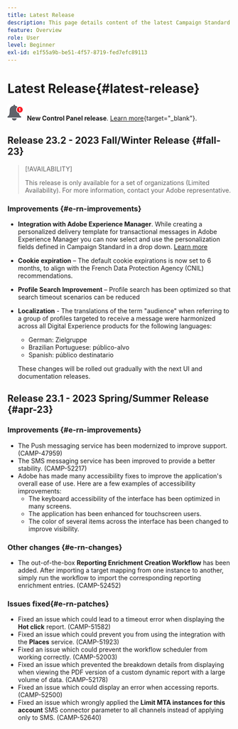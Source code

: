 ```yaml
---
title: Latest Release
description: This page details content of the latest Campaign Standard release
feature: Overview
role: User
level: Beginner
exl-id: e1f55a9b-be51-4f57-8719-fed7efc89113
---
```


# Latest Release{#latest-release}

![Control Panel](assets/do-not-localize/cp-icon.png) **New Control Panel release**. [Learn more](https://experienceleague.adobe.com/docs/control-panel/using/release-notes.html){target="_blank"}.



## Release 23.2 - 2023 Fall/Winter Release {#fall-23}

>[!AVAILABILITY]
>
>This release is only available for a set of organizations (Limited Availability). For more information, contact your Adobe representative.

### Improvements {#e-rn-improvements}

* **Integration with Adobe Experience Manager**. While creating a personalized delivery template for transactional messages in Adobe Experience Manager you can now select and use the personalization fields defined in Campaign Standard in a drop down. [Learn more](../../integrating/using/creating-email-experience-manager.md)

* **Cookie expiration** – The default cookie expirations is now set to 6 months, to align with the French Data Protection Agency (CNIL) recommendations.

* **Profile Search Improvement** – Profile search has been optimized so that search timeout scenarios can be reduced

* **Localization** - The translations of the term "audience" when referring to a group of profiles targeted to receive a message were harmonized across all Digital Experience products for the following languages:

    * German: Zielgruppe
    * Brazilian Portuguese: público-alvo
    * Spanish: público destinatario
    
    These changes will be rolled out gradually with the next UI and documentation releases.


## Release 23.1 - 2023 Spring/Summer Release {#apr-23}

### Improvements {#e-rn-improvements}

* The Push messaging service has been modernized to improve support. (CAMP-47959)
* The SMS messaging service has been improved to provide a better stability. (CAMP-52217)
* Adobe has made many accessibility fixes to improve the application's overall ease of use. Here are a few examples of accessibility improvements:
    * The keyboard accessibility of the interface has been optimized in many screens.
    * The application has been enhanced for touchscreen users. 
    * The color of several items across the interface has been changed to improve visibility.

### Other changes {#e-rn-changes}

* The out-of-the-box **Reporting Enrichment Creation Workflow** has been added. After importing a target mapping from one instance to another, simply run the workflow to import the corresponding reporting enrichment entries. (CAMP-52452)

### Issues fixed{#e-rn-patches}

* Fixed an issue which could lead to a timeout error when displaying the **Hot click** report. (CAMP-51582)
* Fixed an issue which could prevent you from using the integration with the **Places** service. (CAMP-51923)
* Fixed an issue which could prevent the workflow scheduler from working correctly. (CAMP-52003)
* Fixed an issue which prevented the breakdown details from displaying when viewing the PDF version of a custom dynamic report with a large volume of data. (CAMP-52178)
* Fixed an issue which could display an error when accessing reports. (CAMP-52500)
* Fixed an issue which wrongly applied the **Limit MTA instances for this account** SMS connector parameter to all channels instead of applying only to SMS. (CAMP-52640)
